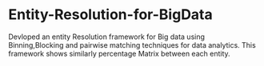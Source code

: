# Entity-Resolution-for-BigData
Devloped an entity Resolution framework for Big data using Binning,Blocking and pairwise matching techniques for data analytics. This framework shows similarly percentage Matrix between each entity.
